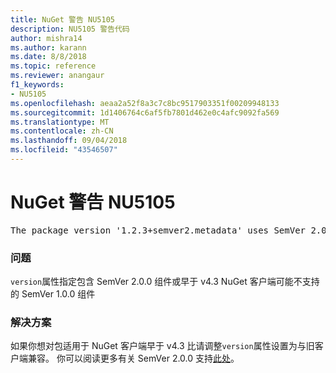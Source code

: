 ```yaml
---
title: NuGet 警告 NU5105
description: NU5105 警告代码
author: mishra14
ms.author: karann
ms.date: 8/8/2018
ms.topic: reference
ms.reviewer: anangaur
f1_keywords:
- NU5105
ms.openlocfilehash: aeaa2a52f8a3c7c8bc9517903351f00209948133
ms.sourcegitcommit: 1d1406764c6af5fb7801d462e0c4afc9092fa569
ms.translationtype: MT
ms.contentlocale: zh-CN
ms.lasthandoff: 09/04/2018
ms.locfileid: "43546507"
---
```

# <a name="nuget-warning-nu5105"></a>NuGet 警告 NU5105
<pre>The package version '1.2.3+semver2.metadata' uses SemVer 2.0.0 or components of SemVer 1.0.0 that are not supported on legacy clients. Change the package version to a SemVer 1.0.0 string. If the version contains a release label it must start with a letter. This message can be ignored if the package is not intended for older clients.</pre>

### <a name="issue"></a>问题

`version`属性指定包含 SemVer 2.0.0 组件或早于 v4.3 NuGet 客户端可能不支持的 SemVer 1.0.0 组件


### <a name="solution"></a>解决方案

如果你想对包适用于 NuGet 客户端早于 v4.3 比请调整`version`属性设置为与旧客户端兼容。 你可以阅读更多有关 SemVer 2.0.0 支持[此处](https://github.com/NuGet/Home/wiki/SemVer-2.0.0-support)。

